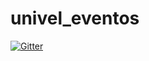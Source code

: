 # univel_eventos

[![Gitter](https://badges.gitter.im/fdagostini/univel_eventos.svg)](https://gitter.im/fdagostini/univel_eventos?utm_source=badge&utm_medium=badge&utm_campaign=pr-badge&utm_content=badge)